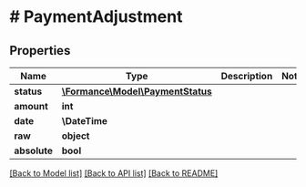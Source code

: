 # # PaymentAdjustment

## Properties

Name | Type | Description | Notes
------------ | ------------- | ------------- | -------------
**status** | [**\Formance\Model\PaymentStatus**](PaymentStatus.md) |  |
**amount** | **int** |  |
**date** | **\DateTime** |  |
**raw** | **object** |  |
**absolute** | **bool** |  |

[[Back to Model list]](../../README.md#models) [[Back to API list]](../../README.md#endpoints) [[Back to README]](../../README.md)
